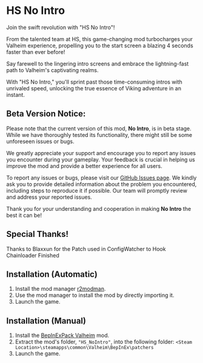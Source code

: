 # HS No Intro
Join the swift revolution with "HS No Intro"!

From the talented team at HS, this game-changing mod turbocharges your Valheim experience, propelling you to the start screen a blazing 4 seconds faster than ever before!

Say farewell to the lingering intro screens and embrace the lightning-fast path to Valheim's captivating realms.

With "HS No Intro," you'll sprint past those time-consuming intros with unrivaled speed, unlocking the true essence of Viking adventure in an instant.

## Beta Version Notice:
Please note that the current version of this mod, **No Intro**, is in beta stage. While we have thoroughly tested its functionality, there might still be some unforeseen issues or bugs.

We greatly appreciate your support and encourage you to report any issues you encounter during your gameplay. Your feedback is crucial in helping us improve the mod and provide a better experience for all users.

To report any issues or bugs, please visit our [GitHub Issues page](https://github.com/HSValhiem/HS_NoIntro/issues/new). We kindly ask you to provide detailed information about the problem you encountered, including steps to reproduce it if possible. Our team will promptly review and address your reported issues.

Thank you for your understanding and cooperation in making **No Intro** the best it can be!

## Special Thanks!
Thanks to Blaxxun for the Patch used in ConfigWatcher to Hook Chainloader Finished

## Installation (Automatic)
1. Install the mod manager [r2modman](https://valheim.thunderstore.io/package/ebkr/r2modman/).
2. Use the mod manager to install the mod by directly importing it.
3. Launch the game.

## Installation (Manual)
1. Install the [BepInExPack Valheim](https://valheim.thunderstore.io/package/denikson/BepInExPack_Valheim/) mod.
2. Extract the mod's folder, `"HS_NoIntro"`, into the following folder: `<Steam Location>\steamapps\common\Valheim\BepInEx\patchers`
3. Launch the game.
